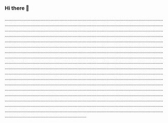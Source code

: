 ### Hi there 👋

........................................................................................................................................................................................................................................................................................................................................................................................................................................................................................................................................................................................................................................................................................................................................................................................................................................................................................................................................................................................................................................................................................................................................................................................................................................................................................................................................................................................................................................................................................................................................................................................................................................................................................................................................................................................................................................................................................................................................................................................................................................................................................................................................................................................................................................................................................................................................................................................